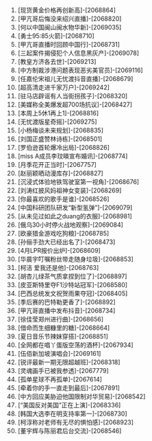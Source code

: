 
1. [现货黄金价格再创新高]-[2068864]
1. [甲亢哥后悔没来绍兴直播]-[2068820]
1. [何以中国闽山闽水物华新]-[2069035]
1. [勇士95:85火箭]-[2068710]
1. [甲亢哥直播时回顾中国行]-[2068731]
1. [三起案件揭侵犯个人信息黑灰产]-[2069078]
1. [教皇方济各去世]-[2069213]
1. [中方制裁涉港问题表现恶劣美官员]-[2069116]
1. [任嘉伦宋祖儿无忧渡抖音直播]-[2068679]
1. [超高清走进千家万户]-[2069242]
1. [驻马店辟谣有人当街拐孩子]-[2068320]
1. [美媒称全美爆发超700场抗议]-[2068427]
1. [本周上5休1再上1]-[2068816]
1. [无忧渡版星奇摇]-[2069275]
1. [小杨梅谈未来规划]-[2068835]
1. [刘国正盛赞林诗栋]-[2068501]
1. [罗伯逊首轮爆冷出局]-[2068826]
1. [miss A成员李玟暎宣布婚讯]-[2068774]
1. [月季花开正当时]-[2067757]
1. [赵丽颖晒动漫库存]-[2068827]
1. [沉浸式体验地铁驾驶室第一视角]-[2068676]
1. [刘涛红披风妈祖神女变装]-[2068269]
1. [你最喜欢的歌手是谁]-[2068526]
1. [中国科研团队研发“新型氢弹”]-[2069079]
1. [从未见过如此之duang的衣服]-[2068981]
1. [俄乌30小时停火战地观察]-[2069084]
1. [欧豪猎金游戏吃狗粮]-[2068785]
1. [孙俪手劲大已经出名了]-[2068473]
1. [4月LPR报价出炉]-[2068609]
1. [华晨宇叮嘱粉丝带走随身垃圾]-[2068853]
1. [柯洁 爱我还是他]-[2068763]
1. [胡杏儿绿茶气质拿捏到位了]-[2068897]
1. [皮亚斯特里夺F1沙特站冠军]-[2068580]
1. [巴西总统发文祝贺雨果夺冠]-[2068405]
1. [季后赛的巴特勒更香了]-[2068892]
1. [甲亢哥直播中发布抖音]-[2068734]
1. [徐佳莹郑州进行曲]-[2068656]
1. [借命而生细糠里的糖]-[2068664]
1. [夏日音乐节辣妹穿搭]-[2068851]
1. [全网都在唱丫蛋版空荡的酒杯]-[2067934]
1. [伍佰新加坡演唱会]-[2069161]
1. [锐评最新一期无限超越班]-[2068318]
1. [灵魂画手已被我参透]-[2067779]
1. [孤单星球不再孤单]-[2067614]
1. [牵着你的手一直走到最后]-[2067891]
1. [中方回应美胁迫他国限制对华贸易]-[2068542]
1. [“美国反对美国”正在上演]-[2068336]
1. [韩国大选李在明支持率第一]-[2068730]
1. [柯淳称对老师有无尽的惧怕感]-[2068923]
1. [董宇辉与陈丽君后台交流]-[2068546]